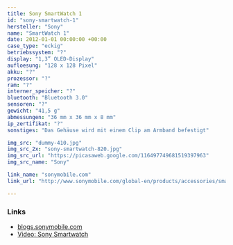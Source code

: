 ```yaml
---
title: Sony SmartWatch 1
id: "sony-smartwatch-1"
hersteller: "Sony"
name: "SmartWatch 1"
date: 2012-01-01 00:00:00 +00:00
case_type: "eckig"
betriebssystem: "?"
display: "1,3” OLED-Display"
aufloesung: "128 x 128 Pixel"
akku: "?"
prozessor: "?"
ram: "?"
interner_speicher: "?"
bluetooth: "Bluetooth 3.0"
sensoren: "?"
gewicht: "41,5 g"
abmessungen: "36 mm x 36 mm x 8 mm"
ip_zertifikat: "?"
sonstiges: "Das Gehäuse wird mit einem Clip am Armband befestigt"

img_src: "dummy-410.jpg"
img_src_2x: "sony-smartwatch-820.jpg"
img_src_url: "https://picasaweb.google.com/116497749681519397963"
img_src_name: "Sony"

link_name: "sonymobile.com"
link_url: "http://www.sonymobile.com/global-en/products/accessories/smartwatch/specifications/#tabs"

---
```


### Links
* [blogs.sonymobile.com](http://blogs.sonymobile.com/2012/01/12/amazing-extras-smartwatch-and-smart-wireless-headset-pro/)
* [Video: Sony Smartwatch](https://www.youtube.com/watch?v=d7C-XuSEBPA)


